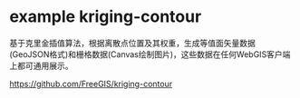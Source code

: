 # example kriging-contour

基于克里金插值算法，根据离散点位置及其权重，生成等值面矢量数据(GeoJSON格式)和栅格数据(Canvas绘制图片)，这些数据在任何WebGIS客户端上都可通用展示。



https://github.com/FreeGIS/kriging-contour